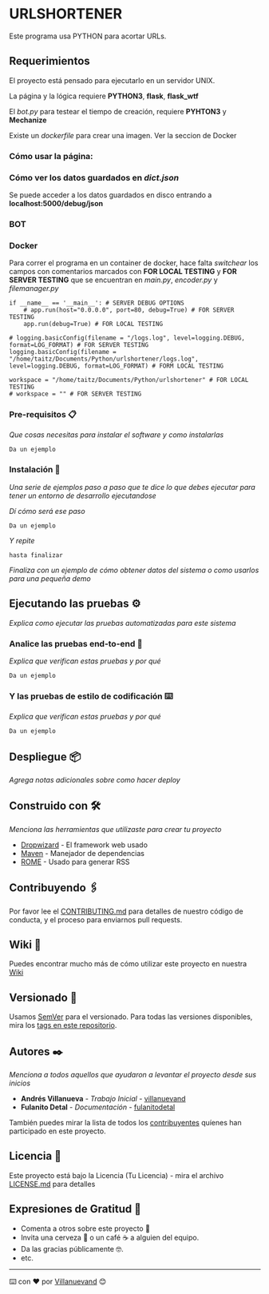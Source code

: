 # URLSHORTENER

Este programa usa PYTHON para acortar URLs.

## Requerimientos

El proyecto está pensado para ejecutarlo en un servidor UNIX.

La página y la lógica requiere **PYTHON3**, **flask**, **flask_wtf**

El _bot.py_ para testear el tiempo de creación, requiere **PYHTON3** y **Mechanize**

Existe un _dockerfile_ para crear una imagen. Ver la seccion de Docker

### Cómo usar la página:

### Cómo ver los datos guardados en _dict.json_

Se puede acceder a los datos guardados en disco entrando a **localhost:5000/debug/json**

### BOT


### Docker

Para correr el programa en un container de docker, hace falta _switchear_ los campos con comentarios marcados con **FOR LOCAL TESTING** y **FOR SERVER TESTING** que se encuentran en _main.py_, _encoder.py_ y _filemanager.py_

```
if __name__ == '__main__': # SERVER DEBUG OPTIONS
    # app.run(host="0.0.0.0", port=80, debug=True) # FOR SERVER TESTING
    app.run(debug=True) # FOR LOCAL TESTING
```

```
# logging.basicConfig(filename = "/logs.log", level=logging.DEBUG, format=LOG_FORMAT) # FOR SERVER TESTING
logging.basicConfig(filename = "/home/taitz/Documents/Python/urlshortener/logs.log", level=logging.DEBUG, format=LOG_FORMAT) # FORM LOCAL TESTING
```

```
workspace = "/home/taitz/Documents/Python/urlshortener" # FOR LOCAL TESTING
# workspace = "" # FOR SERVER TESTING
```

### Pre-requisitos 📋

_Que cosas necesitas para instalar el software y como instalarlas_

```
Da un ejemplo
```

### Instalación 🔧

_Una serie de ejemplos paso a paso que te dice lo que debes ejecutar para tener un entorno de desarrollo ejecutandose_

_Dí cómo será ese paso_

```
Da un ejemplo
```

_Y repite_

```
hasta finalizar
```

_Finaliza con un ejemplo de cómo obtener datos del sistema o como usarlos para una pequeña demo_

## Ejecutando las pruebas ⚙️

_Explica como ejecutar las pruebas automatizadas para este sistema_

### Analice las pruebas end-to-end 🔩

_Explica que verifican estas pruebas y por qué_

```
Da un ejemplo
```

### Y las pruebas de estilo de codificación ⌨️

_Explica que verifican estas pruebas y por qué_

```
Da un ejemplo
```

## Despliegue 📦

_Agrega notas adicionales sobre como hacer deploy_

## Construido con 🛠️

_Menciona las herramientas que utilizaste para crear tu proyecto_

* [Dropwizard](http://www.dropwizard.io/1.0.2/docs/) - El framework web usado
* [Maven](https://maven.apache.org/) - Manejador de dependencias
* [ROME](https://rometools.github.io/rome/) - Usado para generar RSS

## Contribuyendo 🖇️

Por favor lee el [CONTRIBUTING.md](https://gist.github.com/villanuevand/xxxxxx) para detalles de nuestro código de conducta, y el proceso para enviarnos pull requests.

## Wiki 📖

Puedes encontrar mucho más de cómo utilizar este proyecto en nuestra [Wiki](https://github.com/tu/proyecto/wiki)

## Versionado 📌

Usamos [SemVer](http://semver.org/) para el versionado. Para todas las versiones disponibles, mira los [tags en este repositorio](https://github.com/tu/proyecto/tags).

## Autores ✒️

_Menciona a todos aquellos que ayudaron a levantar el proyecto desde sus inicios_

* **Andrés Villanueva** - *Trabajo Inicial* - [villanuevand](https://github.com/villanuevand)
* **Fulanito Detal** - *Documentación* - [fulanitodetal](#fulanito-de-tal)

También puedes mirar la lista de todos los [contribuyentes](https://github.com/your/project/contributors) quíenes han participado en este proyecto. 

## Licencia 📄

Este proyecto está bajo la Licencia (Tu Licencia) - mira el archivo [LICENSE.md](LICENSE.md) para detalles

## Expresiones de Gratitud 🎁

* Comenta a otros sobre este proyecto 📢
* Invita una cerveza 🍺 o un café ☕ a alguien del equipo. 
* Da las gracias públicamente 🤓.
* etc.



---
⌨️ con ❤️ por [Villanuevand](https://github.com/Villanuevand) 😊
